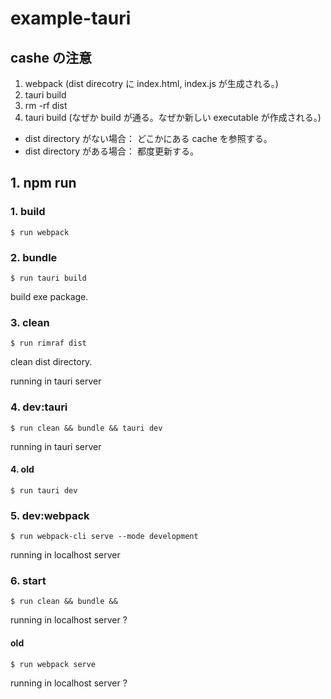 # example-tauri


## cashe の注意
1. webpack (dist direcotry に index.html, index.js が生成される。)
2. tauri build
3. rm -rf dist
4. tauri build (なぜか build が通る。なぜか新しい executable が作成される。)

* dist directory がない場合： どこかにある cache を参照する。
* dist directory がある場合： 都度更新する。



## 1. npm run
### 1. build
```
$ run webpack
```


### 2. bundle
```
$ run tauri build 
```
build exe package.


### 3. clean
```
$ run rimraf dist
```
clean dist directory.

running in tauri server


### 4. dev:tauri
```
$ run clean && bundle && tauri dev
```
running in tauri server


#### 4. old
```
$ run tauri dev
```


### 5. dev:webpack
```
$ run webpack-cli serve --mode development
```
running in localhost server



### 6. start
```
$ run clean && bundle &&
```
running in localhost server ?

#### old
```
$ run webpack serve
```
running in localhost server ?
